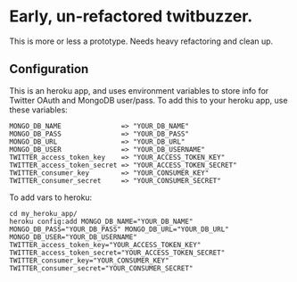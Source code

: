 # Early, un-refactored twitbuzzer.
This is more or less a prototype. Needs heavy refactoring and clean up. 


## Configuration
This is an heroku app, and uses environment variables to store info for Twitter OAuth and MongoDB user/pass. 
To add this to your heroku app, use these variables:

```
MONGO_DB_NAME               => "YOUR_DB_NAME"
MONGO_DB_PASS               => "YOUR_DB_PASS"
MONGO_DB_URL                => "YOUR_DB_URL"
MONGO_DB_USER               => "YOUR_DB_USERNAME"
TWITTER_access_token_key    => "YOUR_ACCESS_TOKEN_KEY"
TWITTER_access_token_secret => "YOUR_ACCESS_TOKEN_SECRET"
TWITTER_consumer_key        => "YOUR_CONSUMER_KEY"
TWITTER_consumer_secret     => "YOUR_CONSUMER_SECRET"
```

To add vars to heroku:

```
cd my_heroku_app/
heroku config:add MONGO_DB_NAME="YOUR_DB_NAME" MONGO_DB_PASS="YOUR_DB_PASS" MONGO_DB_URL="YOUR_DB_URL" MONGO_DB_USER="YOUR_DB_USERNAME" TWITTER_access_token_key="YOUR_ACCESS_TOKEN_KEY" TWITTER_access_token_secret="YOUR_ACCESS_TOKEN_SECRET" TWITTER_consumer_key="YOUR_CONSUMER_KEY" TWITTER_consumer_secret="YOUR_CONSUMER_SECRET"
```



